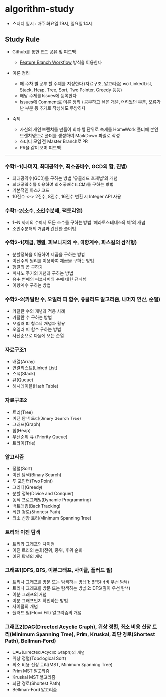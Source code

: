 # algorithm-study
* 스터디 일시 : 매주 화요일 19시, 일요일 14시


## Study Rule
* Github를 통한 코드 공유 및 피드백
    * [Feature Branch Workflow](https://gmlwjd9405.github.io/2017/10/27/how-to-collaborate-on-GitHub-1.html) 방식을 이용한다


* 이론 정리
    * 매 주차 별 공부 할 주제를 지정한다 (자료구조, 알고리즘) ex) LinkedList, Stack, Heap, Tree, Sort, Two Pointer, Greedy 등등)
    * 해당 주제를 Issues에 등록한다
    * Issues에 Comment로 이론 정리 / 공부하고 싶은 개념, 어려웠던 부분, 오류가 난 부분 등 추가로 작성해도 무방하다


* 숙제
    * 자신의 개인 브랜치를 만들어 회차 별 단위로 숙제를 HomeWork 폴더에 본인 브랜치명으로 폴더를 생성하여 MarkDown 파일로 작성
    * 스터디 모임 전 Master Branch로 PR
    * PR을 같이 보며 피드백


---
### 수학1-1(나머지, 최대공약수, 최소공배수, GCD의 합, 진법)
*  최대공약수(GCD)를 구하는 방법 '유클리드 호제법'의 개념
*  최대공약수를 이용하여 최소공배수(LCM)를 구하는 방법
*  기본적인 아스키코드
*  10진수 <-> 2진수, 8진수, 16진수 변환 시 Integer API 사용

### 수학1-2(소수, 소인수분해, 팩토리얼)
*  1~N 까지의 수에서 모든 소수를 구하는 방법 '에라토스테네스의 체'의 개념
*  소인수분해의 개념과 간단한 풀이법

### 수학2-1(제곱, 행렬, 피보나치의 수, 이항계수, 파스칼의 삼각형)
*  분할정복을 이용하여 제곱을 구하는 방법
*  이진수의 원리를 이용하여 제곱을 구하는 방법
*  행렬의 곱 구하기
*  피사노 주기의 개념과 구하는 방법
*  음수 번째의 피보나치의 수에 대한 규칙성
*  이항계수 구하는 방법

### 수학2-2(카탈란 수, 오일러 피 함수, 유클리드 알고리즘, 나머지 연산, 순열)
*  카탈란 수의 개념과 적용 사례
*  카탈란 수 구하는 방법
*  오일러 피 함수의 개념과 활용
*  오일러 피 함수 구하는 방법
*  사전순으로 다음에 오는 순열

### 자료구조1
*  배열(Array)
*  연결리스트(Linked List)
*  스택(Stack)
*  큐(Queue)
*  해시테이블(Hash Table)

### 자료구조2
*  트리(Tree)
*  이진 탐색 트리(Binary Search Tree)
*  그래프(Graph)
*  힙(Heap)
*  우선순위 큐 (Priority Queue)
*  트라이(Trie)

### 알고리즘
*  정렬(Sort)
*  이진 탐색(Binary Search)
*  투 포인터(Two Point)
*  그리디(Greedy)
*  분할 정복(Divide and Conquer)
*  동적 프로그래밍(Dynamic Programming)
*  백트래킹(Back Tracking)
*  최단 경로(Shortest Path)
*  최소 신장 트리(Minimum Spanning Tree)

### 트리와 이진 탐색
*  트리와 그래프의 차이점
*  이진 트리의 순회(전위, 중위, 후위 순회)
*  이진 탐색의 개념

### 그래프1(DFS, BFS, 이분그래프, 사이클, 플러드 필)
*  트리나 그래프를 방문 또는 탐색하는 방법 1: BFS(너비 우선 탐색)
*  트리나 그래프를 방문 또는 탐색하는 방법 2: DFS(깊이 우선 탐색)
*  이분 그래프의 개념
*  이분 그래프인지 확인하는 방법
*  사이클의 개념
*  플러드 필(Flood Fill) 알고리즘의 개념

### 그래프2(DAG(Directed Acyclic Graph), 위상 정렬, 최소 비용 신장 트리(Minimum Spanning Tree), Prim, Kruskal, 최단 경로(Shortest Path), Bellman-Ford)
*  DAG(Directed Acyclic Graph)의 개념
*  위상 정렬(Topological Sort)
*  최소 비용 신장 트리(MST, Minimum Spanning Tree)
*  Prim MST 알고리즘
*  Kruskal MST 알고리즘
*  최단 경로(Shortest Path)
*  Bellman-Ford 알고리즘
